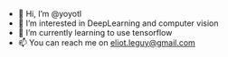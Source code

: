 - 👋 Hi, I’m @yoyotl
- 👀 I’m interested in DeepLearning and computer vision
- 🌱 I’m currently learning to use tensorflow
- 📫 You can reach me on eliot.leguy@gmail.com

<!---
yoyotl/yoyotl is a ✨ special ✨ repository because its `README.md` (this file) appears on your GitHub profile.
You can click the Preview link to take a look at your changes.
--->
